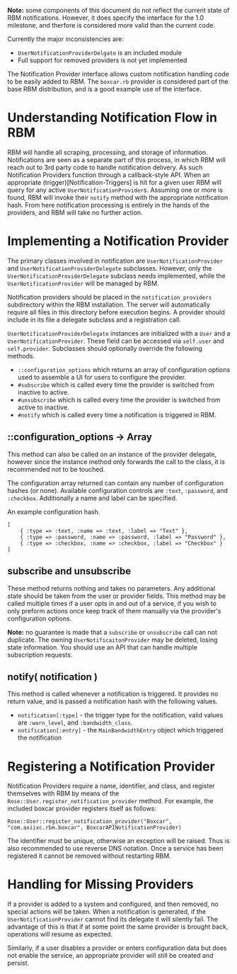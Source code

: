 **Note:** some components of this document do not reflect the current state of RBM notifications. However, it does specify the interface for the 1.0 milestone, and therfore is considered more valid than the current code.

Currently the major inconsistencies are:

* `UserNotificationProviderDelgate` is an included module
* Full support for removed providers is not yet implemented

The Notification Provider interface allows custom notification handling code to be easily added to RBM. The `boxcar.rb` provider is considered part of the base RBM distribution, and is a good example use of the interface.

# Understanding Notification Flow in RBM

RBM will handle all scraping, processing, and storage of information. Notifications are seen as a separate part of this process, in which RBM will reach out to 3rd party code to handle notification delivery. As such Notification Providers function through a callback-style API. When an appropriate (trigger)[Notification-Triggers] is hit for a given user RBM will query for any active `UserNotificationProvider`s. Assuming one or more is found, RBM will invoke their `notify` method with the appropriate notification hash. From here notification processing is entirely in the hands of the providers, and RBM will take no further action.

# Implementing a Notification Provider

The primary classes involved in notification are `UserNotificationProvider` and `UserNotificationProviderDelegate` subclasses. However, only the `UserNotificationProviderDelegate` subclass needs implemented, while the `UserNotificationProvider` will be managed by RBM.

Notification providers should be placed in the `notification_providers` subdirectory within the RBM installation. The server will automatically require all files in this directory before execution begins. A provider should include in its file a delegate subclass and a registration call.

`UserNotificationProviderDelegate` instances are initialized with a `User` and a `UserNotificationProvider`. These field can be accessed via `self.user` and `self.provider`. Subclasses should optionally override the following methods.

* `::configuration_options` which returns an array of configuration options used to assemble a UI for users to configure the provider.
* `#subscribe` which is called every time the provider is switched from inactive to active.
* `#unsubscribe` which is called every time the provider is switched from active to inactive.
* `#notify` which is called every time a notification is triggered in RBM.

## ::configuration_options &rarr; Array
This method can also be called on an instance of the provider delegate, however since the instance method only forwards the call to the class, it is recommended not to be touched.

The configuration array returned can contain any number of configuration hashes (or none). Available configuration controls are `:text`, `:password`, and `:checkbox`. Additionally a name and label can be specified.

An example configuration hash.

	[
		{ :type => :text, :name => :text, :label => "Text" },
		{ :type => :password, :name => :password, :label => "Password" },
		{ :type => :checkbox, :name => :checkbox, :label => "Checkbox" }
	]

## subscribe and unsubscribe
These method returns nothing and takes no parameters. Any additional state should be taken from the user or provider fields. This method may be called multiple times if a user opts in and out of a service, if you wish to only preform actions once keep track of them manually via the provider's configuration options.

**Note:** no guarantee is made that a `subscribe` or `unsubscribe` call can not duplicate. The owning `UserNotificaitonProvider` may be deleted, losing state information. You should use an API that can handle multiple subscription requests.

## notify( notification )
This method is called whenever a notification is triggered. It provides no return value, and is passed a notification hash with the following values.

* `notification[:type]` - the trigger type for the notification, valid values are `:warn_level`, and `:bandwidth_class`.
* `notification[:entry]` - the `MainBandwidthEntry` object which triggered the notification

# Registering a Notification Provider

Notification Providers require a name, identifier, and class, and register themselves with RBM by means of the `Rose::User.register_notification_provider` method. For example, the included boxcar provider registers itself as follows:

	Rose::User::register_notification_provider("Boxcar", "com.axiixc.rbm.boxcar", BoxcarAPINotificationProvider)

The identifier must be unique, otherwise an exception will be raised. Thus is also recommended to use reverse DNS notation. Once a service has been registered it cannot be removed without restarting RBM.

# Handling for Missing Providers

If a provider is added to a system and configured, and then removed, no special actions will be taken. When a notification is generated, if the `UserNotificationProvider` cannot find its delegate it will silently fail. The advantage of this is that if at some point the same provider is brought back, operations will resume as expected.

Similarly, if a user disables a provider or enters configuration data but does not enable the service, an appropriate provider will still be created and persist.